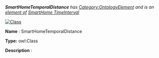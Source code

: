 ___SmartHomeTemporalDistance__ 
 has
 [Category:OntologyElement](../../Category/OntologyElement "Category:OntologyElement") 
 and is an
 [element of](../../Property/ElementOf "Property:ElementOf") 
[SmartHome TimeInterval](../../Submissions/SmartHome_TimeInterval "Submissions:SmartHome TimeInterval")_




  





[![Class](../../images/thumb/2/27/Class.gif/45px-Class.gif)](../../Image/Class.gif "Class")


__Name__ 
 : SmartHomeTemporalDistance
 



__Type:__ 
 owl:Class
 



__Description__ 
 :